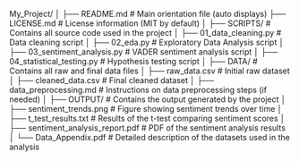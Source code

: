 My_Project/
│
├── README.md             # Main orientation file (auto displays)
├── LICENSE.md            # License information (MIT by default)
│
├── SCRIPTS/              # Contains all source code used in the project
│   ├── 01_data_cleaning.py         # Data cleaning script
│   ├── 02_eda.py                   # Exploratory Data Analysis script
│   ├── 03_sentiment_analysis.py    # VADER sentiment analysis script
│   ├── 04_statistical_testing.py   # Hypothesis testing script
│
├── DATA/                 # Contains all raw and final data files
│   ├── raw_data.csv              # Initial raw dataset
│   ├── cleaned_data.csv          # Final cleaned dataset
│   ├── data_preprocessing.md     # Instructions on data preprocessing steps (if needed)
│
├── OUTPUT/               # Contains the output generated by the project
│   ├── sentiment_trends.png       # Figure showing sentiment trends over time
│   ├── t_test_results.txt        # Results of the t-test comparing sentiment scores
│   ├── sentiment_analysis_report.pdf  # PDF of the sentiment analysis results
│
└── Data_Appendix.pdf         # Detailed description of the datasets used in the analysis

